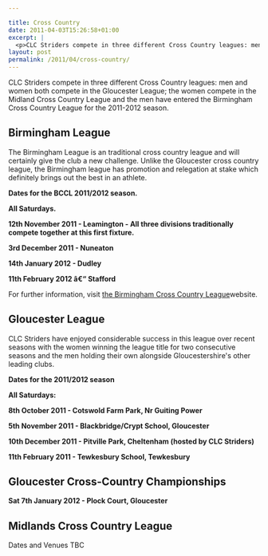 ```yaml
---

title: Cross Country
date: 2011-04-03T15:26:58+01:00
excerpt: |
  <p>CLC Striders compete in three different Cross Country leagues: men and women both compete in the Gloucester League; the women compete in the Midland Cross Country League and the men have entered the Birmingham Cross Country League for the 2011-2012 season.</p><h2>Birmingham League</h2><p>The Birmingham League is an traditional cross country league and will certainly give the club a new challenge. Unlike the Gloucester cross country league, the Birmingham league has promotion and relegation at stake which definitely brings out the best in an athlete.</p><p><b>Dates for the BCCL 2011/2012 season.</b></p><p><b>All Saturdays.</b></p><p><b>12th November 2011 - Leamington - All three divisions traditionally compete together at this first fixture.</b></p><p><b>3rd December 2011 - Nuneaton</b></p><p><b>14th January 2012 - Dudley</b></p><p><b>11th February 2012 â€“ Stafford</b></p><p>For further information, visit <a href="https://www.birminghamccleague.co.uk/" target="_blank" rel="nofollow">the Birmingham Cross Country League</a>website.</p><h2>Gloucester League</h2><p>CLC Striders have enjoyed considerable success in this league over recent seasons with the women winning the league title for two consecutive seasons and the men holding their own alongside Gloucestershire's other leading clubs.</p><p><b>Dates for the 2011/2012 season</b></p><p><b>All Saturdays:</b></p><p><b>8th October 2011 - Cotswold Farm Park, Nr Guiting Power</b></p><p><b>5th November 2011 - Blackbridge/Crypt School, Gloucester</b></p><p><b>10th December 2011 - Pitville Park, Cheltenham (hosted by CLC Striders)</b></p><p><b>11th February 2011 - Tewkesbury School, Tewkesbury </b></p><h2>Gloucester Cross-Country Championships</h2><p><b>Sat 7th January 2012 - Plock Court, Gloucester</b></p><h2>Midlands Cross Country League</h2><p>Dates and Venues TBC</p>
layout: post
permalink: /2011/04/cross-country/
---
```

CLC Striders compete in three different Cross Country leagues: men and women both compete in the Gloucester League; the women compete in the Midland Cross Country League and the men have entered the Birmingham Cross Country League for the 2011-2012 season.

## Birmingham League

The Birmingham League is an traditional cross country league and will certainly give the club a new challenge. Unlike the Gloucester cross country league, the Birmingham league has promotion and relegation at stake which definitely brings out the best in an athlete.

**Dates for the BCCL 2011/2012 season.**

**All Saturdays.**

**12th November 2011 - Leamington - All three divisions traditionally compete together at this first fixture.**

**3rd December 2011 - Nuneaton**

**14th January 2012 - Dudley**

**11th February 2012 â€“ Stafford**

For further information, visit <a href="https://www.birminghamccleague.co.uk/" target="_blank" rel="nofollow">the Birmingham Cross Country League</a>website.

## Gloucester League

CLC Striders have enjoyed considerable success in this league over recent seasons with the women winning the league title for two consecutive seasons and the men holding their own alongside Gloucestershire's other leading clubs.

**Dates for the 2011/2012 season**

**All Saturdays:**

**8th October 2011 - Cotswold Farm Park, Nr Guiting Power**

**5th November 2011 - Blackbridge/Crypt School, Gloucester**

**10th December 2011 - Pitville Park, Cheltenham (hosted by CLC Striders)**

**11th February 2011 - Tewkesbury School, Tewkesbury** 

## Gloucester Cross-Country Championships

**Sat 7th January 2012 - Plock Court, Gloucester**

## Midlands Cross Country League

Dates and Venues TBC